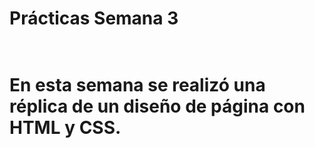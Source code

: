 <h1>Prácticas Semana 3<h1><br>
En esta semana se realizó una réplica de un diseño de página con HTML y CSS.
